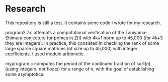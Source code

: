 # Research
This repository is still a test. It contains some code I wrote for my research.

program2.7.c attempts a computational verification of the Taniyama-Shimura conjecture for primes in Z[i]  with 4k+1 norm up to 45,000 (for 4k+3 they are integers). In practice, this consisted in checking the rank of some large sparse square matrices (of size up to 45,000) with integer coefficients. I used modulo arithmetic.

myprogram.c computes the period of the continued fraction of sqrt(n) (using integers, not floats) for a range of n, with the goal of establishing some asymptotics.
